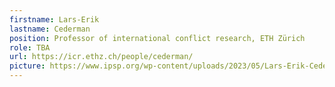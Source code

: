 ```yaml
---
firstname: Lars-Erik
lastname: Cederman
position: Professor of international conflict research, ETH Zürich
role: TBA
url: https://icr.ethz.ch/people/cederman/
picture: https://www.ipsp.org/wp-content/uploads/2023/05/Lars-Erik-Cederman.png
---
```


